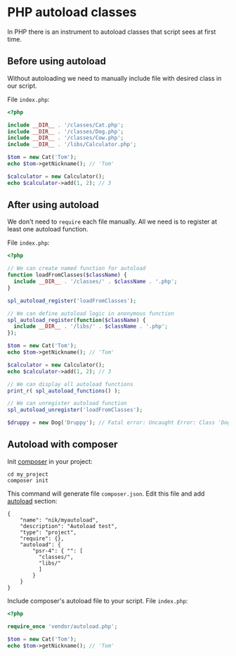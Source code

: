 # PHP autoload classes

In PHP there is an instrument to autoload classes that script sees at first time. 


## Before using autoload

Without autoloading we need to manually include file with desired class in our script.

File `index.php`:

```php
<?php

include __DIR__ . '/classes/Cat.php';
include __DIR__ . '/classes/Dog.php';
include __DIR__ . '/classes/Cow.php';
include __DIR__ . '/libs/Calculator.php';

$tom = new Cat('Tom');
echo $tom->getNickname(); // 'Tom'

$calculator = new Calculator();
echo $calculator->add(1, 2); // 3
```

## After using autoload

We don't need to `require` each file manually. All we need is to register at least one autoload function.

File `index.php`:

```php
<?php

// We can create named function for autoload
function loadFromClasses($className) {
  include __DIR__ . '/classes/' . $className . '.php';
}

spl_autoload_register('loadFromClasses');

// We can define autoload logic in anonymous function
spl_autoload_register(function($className) {
  include __DIR__ . '/libs/' . $className . '.php';
});

$tom = new Cat('Tom');
echo $tom->getNickname(); // 'Tom'

$calculator = new Calculator();
echo $calculator->add(1, 2); // 3

// We can display all autoload functions
print_r( spl_autoload_functions() );

// We can unregister autoload function
spl_autoload_unregister('loadFromClasses');

$druppy = new Dog('Druppy'); // Fatal error: Uncaught Error: Class 'Dog' not found
```

## Autoload with composer

Init [composer](https://getcomposer.org/) in your project:

```
cd my_project
composer init
```

This command will generate file `composer.json`. Edit this file and add [autoload](https://getcomposer.org/doc/04-schema.md#psr-4) section:

```
{
    "name": "nik/myautoload",
    "description": "Autoload test",
    "type": "project",
    "require": {},
    "autoload": {
        "psr-4": { "": [
          "classes/",
          "libs/"
          ] 
        }
    }
}
```

Include composer's autoload file to your script. File `index.php`:

```php
<?php

require_once 'vendor/autoload.php';

$tom = new Cat('Tom');
echo $tom->getNickname(); // 'Tom'
```
